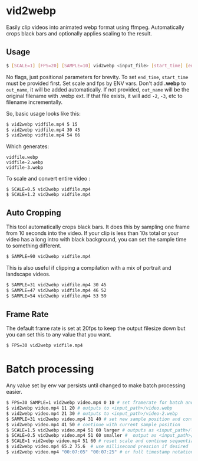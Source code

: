 # vid2webp

Easily clip videos into animated webp format using ffmpeg. Automatically crops black bars and optionally applies scaling to the result.

## Usage

```bash
$ [SCALE=1] [FPS=20] [SAMPLE=10] vid2webp <input_file> [start_time] [end_time] [out_name]
```

No flags, just positional parameters for brevity. To set `end_time`, `start_time` must be provided first. Set scale and fps by ENV vars. Don't add **.webp** to `out_name`, it will be added automatically. If not provided, `out_name` will be the original filename with .webp ext. If that file exists, it will add `-2`, `-3`, etc to filename incrementally.

So, basic usage looks like this:
```bash
$ vid2webp vidfile.mp4 5 15
$ vid2webp vidfile.mp4 30 45
$ vid2webp vidfile.mp4 54 66
```

Which generates:
```
vidfile.webp
vidfile-2.webp
vidfile-3.webp
```

To scale and convert entire video :
```
$ SCALE=0.5 vid2webp vidfile.mp4
$ SCALE=1.2 vid2webp vidfile.mp4
```

## Auto Cropping

This tool automatically crops black bars. It does this by sampling one frame from 10 seconds into the video. If your clip is less than 10s total or your video has a long intro with black background, you can set the sample time to something different.

```bash
$ SAMPLE=90 vid2webp vidfile.mp4
```

This is also useful if clipping a compilation with a mix of portrait and landscape videos.

```bash
$ SAMPLE=31 vid2webp vidfile.mp4 30 45
$ SAMPLE=47 vid2webp vidfile.mp4 46 52
$ SAMPLE=54 vid2webp vidfile.mp4 53 59
```

## Frame Rate

The default frame rate is set at 20fps to keep the output filesize down but you can set this to any value that you want.

```bash
$ FPS=30 vid2webp vidfile.mp4
```

# Batch processing

Any value set by env var persists until changed to make batch processing easier.

```bash
$ FPS=30 SAMPLE=1 vid2webp video.mp4 0 10 # set framerate for batch and initial sample position
$ vid2webp video.mp4 11 20 # outputs to <input_path>/video.webp
$ vid2webp video.mp4 21 30 # outputs to <input_path>/video-2.webp
$ SAMPLE=31 vid2webp video.mp4 31 40 # set new sample position and continue sequential output
$ vid2webp video.mp4 41 50 # continue with current sample position
$ SCALE=1.5 vid2webp video.mp4 51 60 larger # outputs as <input_path>/larger.webp
$ SCALE=0.5 vid2webp video.mp4 51 60 smaller #  output as <input_path>/smaller.webp
$ SCALE=1 vid2webp video.mp4 51 60 # reset scale and continue sequential output
$ vid2webp video.mp4 65.2 75.6  # use millisecond prescion if desired
$ vid2webp video.mp4 "00:07:05" "00:07:25" # or full timestamp notation
```